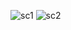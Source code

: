 



![sc1](https://user-images.githubusercontent.com/113905603/211269959-700f15c8-a4e0-4ed8-a7b4-9dbfe8e34af7.png)
![sc2](https://user-images.githubusercontent.com/113905603/211269983-84419192-5a5d-4097-a2b3-814690f12045.png)
